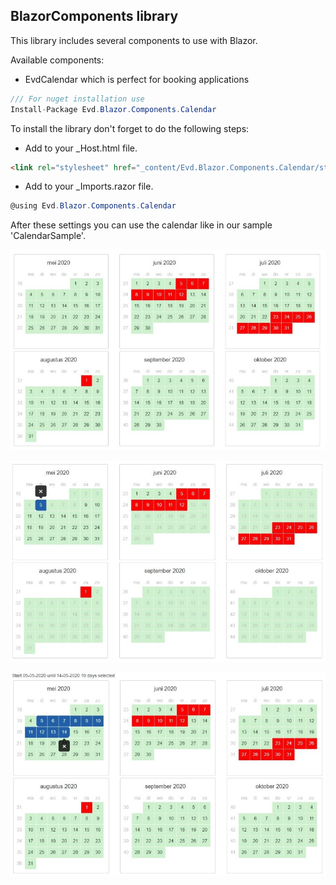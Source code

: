## BlazorComponents library
This library includes several components to use with Blazor.

Available components:

- EvdCalendar which is perfect for booking applications
```csharp
/// For nuget installation use
Install-Package Evd.Blazor.Components.Calendar
```


To install the library don't forget to do the following steps:

- Add to your _Host.html file.
```html 
<link rel="stylesheet" href="_content/Evd.Blazor.Components.Calendar/styles.css" />
``` 

- Add to your _Imports.razor file.
```csharp 
@using Evd.Blazor.Components.Calendar
```

After these settings you can use the calendar like in our sample 'CalendarSample'.

![](https://github.com/edwinvandriel/BlazorComponents/blob/master/Images/EvdCalendar1.jpg)

![](https://github.com/edwinvandriel/BlazorComponents/blob/master/Images/EvdCalendar2.jpg)

![](https://github.com/edwinvandriel/BlazorComponents/blob/master/Images/EvdCalendar3.jpg)
